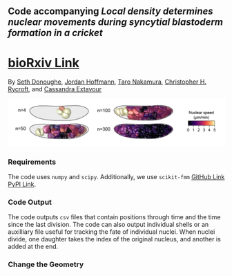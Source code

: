 ## Code accompanying _Local density determines nuclear movements during syncytial blastoderm formation in a cricket_
# [bioRxiv Link]()

By [Seth Donoughe](https://www.sethdonoughe.com/), [Jordan Hoffmann](https://jhoffmann.org/), [Taro Nakamura](http://www.nibb.ac.jp/niimilab/), [Christopher H. Rycroft](https://people.seas.harvard.edu/~chr/), and [Cassandra Extavour](https://www.extavourlab.com/)

![gryllus_sim](./ims/gryllus_sim.png)

### Requirements

The code uses `numpy` and `scipy`. Additionally, we use `scikit-fmm` [GitHub Link](https://github.com/scikit-fmm/scikit-fmm) [PyPI Link](https://pypi.org/project/scikit-fmm/).

### Code Output

The code outputs `csv` files that contain positions through time and the time since the last division. 
The code can also output individual shells or an auxilliary file useful for tracking the fate of individual nuclei. 
When nuclei divide, one daughter takes the index of the original nucleus, and another is added at the end. 

### Change the Geometry
